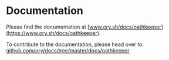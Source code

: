 # Documentation

Please find the documentation at
[www.ory.sh/docs/oathkeeper](https://www.ory.sh/docs/oathkeeper).

To contribute to the documentation, please head over to:
[github.com/ory/docs/tree/master/docs/oathkeeper](https://github.com/ory/docs/tree/master/docs/oathkeeper)
